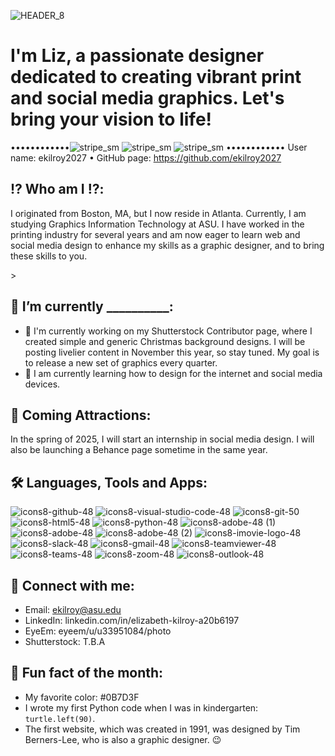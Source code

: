 ![HEADER_8](https://github.com/user-attachments/assets/b1f40e96-15a0-4653-a711-4ff70a7c7ccf)
   <h1>I'm Liz, a passionate designer dedicated to creating vibrant print and social media graphics. Let's bring your vision to life! </h1> 

••••••••••••![stripe_sm](https://github.com/user-attachments/assets/7024f540-de18-486e-bb6d-7442c03f0ba2) ![stripe_sm](https://github.com/user-attachments/assets/7024f540-de18-486e-bb6d-7442c03f0ba2)
 ![stripe_sm](https://github.com/user-attachments/assets/7024f540-de18-486e-bb6d-7442c03f0ba2)
•••••••••••• User name: ekilroy2027 • GitHub page: https://github.com/ekilroy2027

<!--Elizabeth Kilroy-->
## ⁉️ Who am I ⁉️:
   <p>I originated from Boston, MA, but I now reside in Atlanta. Currently, I am studying Graphics Information Technology at ASU. I have worked in the printing industry for several years and am now eager to learn web and social media design to enhance my skills as a graphic designer, and to bring these skills to you.</p>>


## 👋 I’m currently __________:
 - 🔭 I'm currently working on my Shutterstock Contributor page, where I created simple and generic Christmas background designs. I will be posting livelier content in November this year, so stay tuned. My goal is to release a new set of graphics every quarter.      
 - 🌱 I am currently learning how to design for the internet and social media devices.

## 📣 Coming Attractions:
<p>In the spring of 2025, I will start an internship in social media design. I will also be launching a Behance page sometime in the same year.</p> 

## 🛠️ Languages, Tools and Apps:
 ![icons8-github-48](https://github.com/user-attachments/assets/52331c96-76fa-4389-93dc-e1159faf7a7a)
 ![icons8-visual-studio-code-48](https://github.com/user-attachments/assets/67b4c550-c988-4e92-9186-53e7fa9621e0)
 ![icons8-git-50](https://github.com/user-attachments/assets/4bdea025-2752-42f6-a4d4-39f8513ff532)
 ![icons8-html5-48](https://github.com/user-attachments/assets/4aebbc56-e026-4508-afd7-db3fd7208a5c)
 ![icons8-python-48](https://github.com/user-attachments/assets/024d0669-80b4-4f1d-8ef5-284bafe3ea60)
 ![icons8-adobe-48 (1)](https://github.com/user-attachments/assets/2ec78fe3-4671-4939-a456-95c4375a9783)
 ![icons8-adobe-48](https://github.com/user-attachments/assets/abc1ba17-4cba-4bec-a3f0-aca42b928509)
 ![icons8-adobe-48 (2)](https://github.com/user-attachments/assets/92160617-f7c1-448b-ac48-78dafbec1a34)
 ![icons8-imovie-logo-48](https://github.com/user-attachments/assets/e9129df8-795f-48f9-8c7c-b1a9b271d3e2)
 ![icons8-slack-48](https://github.com/user-attachments/assets/6ac3d35a-1b9d-413e-9779-c9ddbbd108fb)
 ![icons8-gmail-48](https://github.com/user-attachments/assets/3d83c52e-c000-42b8-94fe-b53bb272f8bf)
 ![icons8-teamviewer-48](https://github.com/user-attachments/assets/9377936e-700e-4e29-9931-db0673ed5425)
 ![icons8-teams-48](https://github.com/user-attachments/assets/276a4f9b-fce1-4188-b21f-c6f171365f9d)
 ![icons8-zoom-48](https://github.com/user-attachments/assets/39fff955-bf83-49d4-9f7f-f928998ea7d1)
 ![icons8-outlook-48](https://github.com/user-attachments/assets/e8915e3b-4c17-427b-8538-56d5a2802ce2)



## 🤙 Connect with me:
- Email: ekilroy@asu.edu
- LinkedIn: linkedin.com/in/elizabeth-kilroy-a20b6197
- EyeEm: eyeem/u/u33951084/photo
- Shutterstock: T.B.A

 ## 📖 Fun fact of the month:
- My favorite color: #0B7D3F
- I wrote my first Python code when I was in kindergarten: `turtle.left(90)`.
- The first website, which was created in 1991, was designed by Tim Berners-Lee, who is also a graphic designer. 😉
